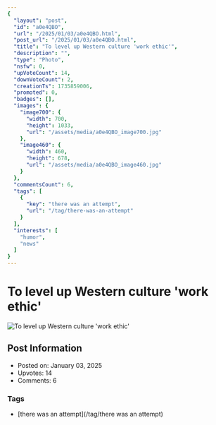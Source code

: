 ```yaml
---
{
  "layout": "post",
  "id": "a0e4QBO",
  "url": "/2025/01/03/a0e4QBO.html",
  "post_url": "/2025/01/03/a0e4QBO.html",
  "title": "To level up Western culture 'work ethic'",
  "description": "",
  "type": "Photo",
  "nsfw": 0,
  "upVoteCount": 14,
  "downVoteCount": 2,
  "creationTs": 1735859006,
  "promoted": 0,
  "badges": [],
  "images": {
    "image700": {
      "width": 700,
      "height": 1033,
      "url": "/assets/media/a0e4QBO_image700.jpg"
    },
    "image460": {
      "width": 460,
      "height": 678,
      "url": "/assets/media/a0e4QBO_image460.jpg"
    }
  },
  "commentsCount": 6,
  "tags": [
    {
      "key": "there was an attempt",
      "url": "/tag/there-was-an-attempt"
    }
  ],
  "interests": [
    "humor",
    "news"
  ]
}
---
```


# To level up Western culture 'work ethic'

![To level up Western culture 'work ethic'](/assets/media/a0e4QBO_image700.jpg)

## Post Information

- Posted on: January 03, 2025
- Upvotes: 14
- Comments: 6

### Tags

- [there was an attempt](/tag/there was an attempt)
